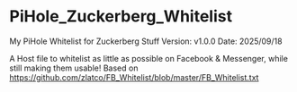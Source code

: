 # PiHole_Zuckerberg_Whitelist
My PiHole Whitelist for Zuckerberg Stuff
Version: v1.0.0
Date: 2025/09/18

A Host file to whitelist as little as possible on Facebook & Messenger, while still making them usable!
Based on https://github.com/zlatco/FB_Whitelist/blob/master/FB_Whitelist.txt


